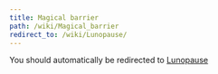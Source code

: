 ```yaml
---
title: Magical barrier
path: /wiki/Magical_barrier
redirect_to: /wiki/Lunopause/
---
```


You should automatically be redirected to [Lunopause](/wiki/Lunopause/)
